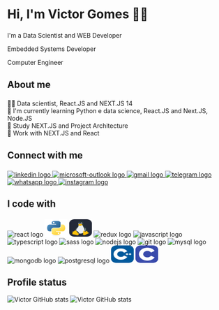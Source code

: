 <h1 align="left">Hi, I'm Victor Gomes 🙋‍♂️</h1>

###

<p align="left">I'm a Data Scientist and WEB Developer</p>
<p align="left">Embedded Systems Developer</p>
<p align="left">Computer Engineer</p>

###

<h2 align="left">About me</h2>

###

<p align="left">👨‍💻 Data scientist, React.JS and NEXT.JS 14<br>📖 I'm currently learning Python e data science, React.JS and Next.JS, Node.JS<br>🎲 Study NEXT.JS and Project Architecture <br>🎯 Work with NEXT.JS and React</p>

###

<h2 align="left">Connect with me</h2>

###

<div align="left">
  <a href="https://www.linkedin.com/in/victor-gomes-da-costa-123a90241/" target="_blank">
    <img src="https://raw.githubusercontent.com/maurodesouza/profile-readme-generator/master/src/assets/icons/social/linkedin/default.svg" width="52" height="40" alt="linkedin logo"  />
  </a>
  <a href="mailto:victorgomesdacosta18@gmail.com" target="_blank">
    <img src="https://raw.githubusercontent.com/maurodesouza/profile-readme-generator/master/src/assets/icons/social/microsoft-outlook/default.svg" width="52" height="40" alt="microsoft-outlook logo"  />
  </a>
  <a href="mailto:victorgomesdacosta18@alu.ufc.br" target="_blank">
    <img src="https://raw.githubusercontent.com/maurodesouza/profile-readme-generator/master/src/assets/icons/social/gmail/default.svg" width="52" height="40" alt="gmail logo"  />
  </a>
  <a href="https://t.me/+5588981437585" target="_blank">
    <img src="https://raw.githubusercontent.com/maurodesouza/profile-readme-generator/master/src/assets/icons/social/telegram/default.svg" width="52" height="40" alt="telegram logo"  />
  </a>
  <a href="https://api.whatsapp.com/send?phone=88981437585" target="_blank">
    <img src="https://raw.githubusercontent.com/maurodesouza/profile-readme-generator/master/src/assets/icons/social/whatsapp/default.svg" width="52" height="40" alt="whatsapp logo"  />
  </a>
  <a href="https://www.instagram.com/victor_gomesc/?next=%2F" target="_blank">
    <img src="https://raw.githubusercontent.com/maurodesouza/profile-readme-generator/master/src/assets/icons/social/instagram/default.svg" width="52" height="40" alt="instagram logo"  />
  </a>
</div>

###

<h2 align="left">I code with</h2>

###

<div align="left">
  <img src="https://cdn.jsdelivr.net/gh/devicons/devicon/icons/react/react-original.svg" height="40" width="52" alt="react logo"  />
  <img src="https://raw.githubusercontent.com/devicons/devicon/master/icons/python/python-original.svg" height="40" width="52" alt="apple logo"  />
  <img src="https://github.com/tandpfun/skill-icons/blob/main/icons/Linux-Dark.svg" height="40" width="52" alt="android logo"  />
  <img src="https://cdn.jsdelivr.net/gh/devicons/devicon/icons/redux/redux-original.svg" height="40" width="52" alt="redux logo"  />
  <img src="https://cdn.jsdelivr.net/gh/devicons/devicon/icons/javascript/javascript-original.svg" height="40" width="52" alt="javascript logo"  />
  <img src="https://cdn.jsdelivr.net/gh/devicons/devicon/icons/typescript/typescript-original.svg" height="40" width="52" alt="typescript logo"  />
  <img src="https://cdn.jsdelivr.net/gh/devicons/devicon/icons/sass/sass-original.svg" height="40" width="52" alt="sass logo"  />
  <img src="https://cdn.jsdelivr.net/gh/devicons/devicon/icons/nodejs/nodejs-original.svg" height="40" width="52" alt="nodejs logo"  />
  <img src="https://cdn.jsdelivr.net/gh/devicons/devicon/icons/git/git-original.svg" height="40" width="52" alt="git logo"  />
  <img src="https://cdn.jsdelivr.net/gh/devicons/devicon/icons/mysql/mysql-original.svg" height="40" width="52" alt="mysql logo"  />
  <img src="https://cdn.jsdelivr.net/gh/devicons/devicon/icons/mongodb/mongodb-original.svg" height="40" width="52" alt="mongodb logo"  />
  <img src="https://cdn.jsdelivr.net/gh/devicons/devicon/icons/postgresql/postgresql-original.svg" height="40" width="52" alt="postgresql logo"  />
  <img src="https://github.com/tandpfun/skill-icons/blob/main/icons/CPP.svg" height="40" width="52" alt="c++ logo"  />
  <img src="https://github.com/tandpfun/skill-icons/blob/main/icons/C.svg" height="40" width="52" alt="c logo"  />
</div>

###

<h2 align="left">Profile status</h2>


  ![Victor GitHub stats](https://github-readme-stats.vercel.app/api?username=victorgomesc&show_icons=true&theme=radical)
  ![Victor GitHub stats](https://github-readme-stats.vercel.app/api/top-langs/?username={victorgomesc}&theme=blue-green)
  

